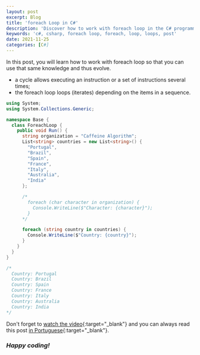 ```yaml
---
layout: post
excerpt: Blog
title: 'foreach Loop in C#'
description: 'Discover how to work with foreach loop in the C# programming language. Get answers to your questions with the theory and examples presented.'
keywords: 'c#, csharp, foreach loop, foreach, loop, loops, post'
date: 2021-11-25
categories: [C#]
---
```


In this post, you will learn how to work with foreach loop so that you can use that same knowledge and thus evolve.

- a cycle allows executing an instruction or a set of instructions several times;
- the foreach loop loops (iterates) depending on the items in a sequence.

```csharp
using System;
using System.Collections.Generic;

namespace Base {
  class ForeachLoop {
    public void Run() {
      string organization = "Caffeine Algorithm";
      List<string> countries = new List<string>() {
        "Portugal",
        "Brazil",
        "Spain",
        "France",
        "Italy",
        "Australia",
        "India"
      };

      /*
        foreach (char character in organization) {
          Console.WriteLine($"Character: {character}");
        }
      */

      foreach (string country in countries) {
        Console.WriteLine($"Country: {country}");
      }
    }
  }
}

/*
  Country: Portugal
  Country: Brazil
  Country: Spain
  Country: France
  Country: Italy
  Country: Australia
  Country: India
*/
```

Don't forget to [watch the video](https://youtu.be/seMBMqxe8KA){:target="\_blank"} and you can always read this post [in Portuguese](https://caffeinealgorithm.com/blog/20211125/ciclo-foreach-em-csharp/){:target="\_blank"}.

### _Happy coding!_
